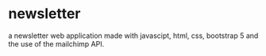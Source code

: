 # newsletter

a newsletter web application made with javascipt, html, css, bootstrap 5 and the use of the mailchimp API. 
